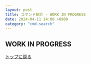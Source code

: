 ```yaml
---
layout: post
title: コマンド紹介 - WORK IN PROGRESS
date: 2024-04-11 14:00 +0900
category: "cmd-search"
---
```


## WORK IN PROGRESS

<a href="https://help.sina-chan.com" class="a-orange">トップに戻る</a>

